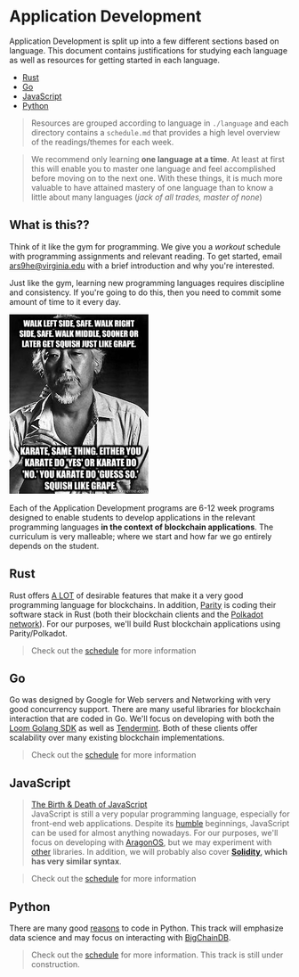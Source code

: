 # Application Development

Application Development is split up into a few different sections based on language. This document contains justifications for studying each language as well as resources for getting started in each language. 
* [Rust](#rust)
* [Go](#go)
* [JavaScript](#javascript)
* [Python](#python)

> Resources are grouped according to language in ```./language``` and each directory contains a ```schedule.md``` that provides a high level overview of the readings/themes for each week.

> We recommend only learning **one language at a time**. At least at first this will enable you to master one language and feel accomplished before moving on to the next one. With these things, it is much more valuable to have attained mastery of one language than to know a little about many languages (*jack of all trades, master of none*)

## What is this??
Think of it like the gym for programming. We give you a *workout* schedule with programming assignments and relevant reading. To get started, email ars9he@virginia.edu with a brief introduction and why you're interested.

Just like the gym, learning new programming languages requires discipline and consistency. If you're going to do this, then you need to commit some amount of time to it every day.

![Miyagi](assets/nomiddle.jpg)

Each of the Application Development programs are 6-12 week programs designed to enable students to develop applications in the relevant programming languages **in the context of blockchain applications**. The curriculum is very malleable; where we start and how far we go entirely depends on the student.

## Rust
Rust offers [A LOT](https://paritytech.io/why-rust/) of desirable features that make it a very good programming language for blockchains. In addition, [Parity](https://www.parity.io/technologies/) is coding their software stack in Rust (both their blockchain clients and the [Polkadot network](https://polkadot.network)). For our purposes, we'll build Rust blockchain applications using Parity/Polkadot.

> Check out the [schedule](Rust/schedule.md) for more information

## Go
Go was designed by Google for Web servers and Networking with very good concurrency support. There are many useful libraries for blockchain interaction that are coded in Go. We'll focus on developing with both the [Loom Golang SDK](https://loomx.io/developers/docs/en/go-loom-clients.html) as well as [Tendermint](https://github.com/tendermint). Both of these clients offer scalability over many existing blockchain implementations.

> Check out the [schedule](Go/schedule.md) for more information

## JavaScript
> [The Birth & Death of JavaScript](https://www.destroyallsoftware.com/talks/the-birth-and-death-of-javascript) <br>
JavaScript is still a very popular programming language, especially for front-end web applications. Despite its [humble](https://en.wikipedia.org/wiki/JavaScript) beginnings, JavaScript can be used for almost anything nowadays. For our purposes, we'll focus on developing with [AragonOS](https://github.com/aragon/aragonOS), but we may experiment with [other](https://github.com/counterfactual/contracts/blob/develop/ARCHITECTURE.md) libraries. In addition, we will probably also cover **[Solidity](https://solidity.readthedocs.io/en/v0.4.25/), which has very similar syntax**.

> Check out the [schedule](JavaScript/schedule.md) for more information

## Python
There are many good [reasons](https://hackernoon.com/reasons-to-choose-python-for-ai-based-projects-7e3e6c8b954a) to code in Python. This track will emphasize data science and may focus on interacting with [BigChainDB](https://github.com/bigchaindb/bigchaindb). 

> Check out the [schedule](Python/schedule.md) for more information. This track is still under construction.